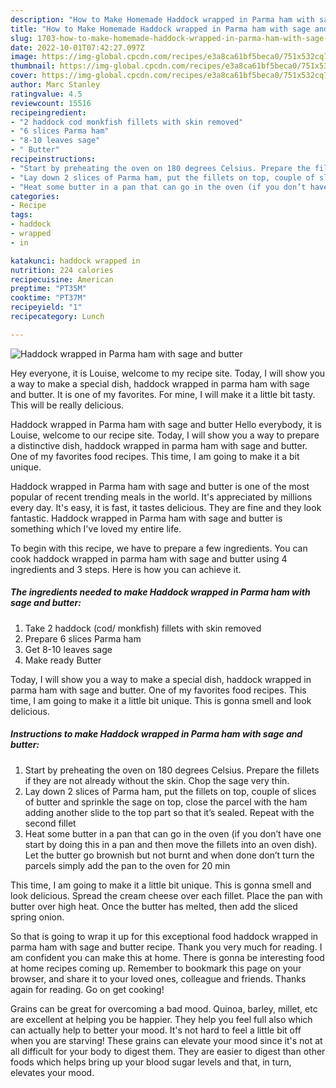 ```yaml
---
description: "How to Make Homemade Haddock wrapped in Parma ham with sage and butter"
title: "How to Make Homemade Haddock wrapped in Parma ham with sage and butter"
slug: 1703-how-to-make-homemade-haddock-wrapped-in-parma-ham-with-sage-and-butter
date: 2022-10-01T07:42:27.097Z
image: https://img-global.cpcdn.com/recipes/e3a8ca61bf5beca0/751x532cq70/haddock-wrapped-in-parma-ham-with-sage-and-butter-recipe-main-photo.jpg
thumbnail: https://img-global.cpcdn.com/recipes/e3a8ca61bf5beca0/751x532cq70/haddock-wrapped-in-parma-ham-with-sage-and-butter-recipe-main-photo.jpg
cover: https://img-global.cpcdn.com/recipes/e3a8ca61bf5beca0/751x532cq70/haddock-wrapped-in-parma-ham-with-sage-and-butter-recipe-main-photo.jpg
author: Marc Stanley
ratingvalue: 4.5
reviewcount: 15516
recipeingredient:
- "2 haddock cod monkfish fillets with skin removed"
- "6 slices Parma ham"
- "8-10 leaves sage"
- " Butter"
recipeinstructions:
- "Start by preheating the oven on 180 degrees Celsius. Prepare the fillets if they are not already without the skin. Chop the sage very thin."
- "Lay down 2 slices of Parma ham, put the fillets on top, couple of slices of butter and sprinkle the sage on top, close the parcel with the ham adding another slide to the top part so that it’s sealed. Repeat with the second fillet"
- "Heat some butter in a pan that can go in the oven (if you don’t have one start by doing this in a pan and then move the fillets into an oven dish). Let the butter go brownish but not burnt and when done don’t turn the parcels simply add the pan to the oven for 20 min"
categories:
- Recipe
tags:
- haddock
- wrapped
- in

katakunci: haddock wrapped in 
nutrition: 224 calories
recipecuisine: American
preptime: "PT35M"
cooktime: "PT37M"
recipeyield: "1"
recipecategory: Lunch

---
```



![Haddock wrapped in Parma ham with sage and butter](https://img-global.cpcdn.com/recipes/e3a8ca61bf5beca0/751x532cq70/haddock-wrapped-in-parma-ham-with-sage-and-butter-recipe-main-photo.jpg)

Hey everyone, it is Louise, welcome to my recipe site. Today, I will show you a way to make a special dish, haddock wrapped in parma ham with sage and butter. It is one of my favorites. For mine, I will make it a little bit tasty. This will be really delicious.

Haddock wrapped in Parma ham with sage and butter Hello everybody, it is Louise, welcome to our recipe site. Today, I will show you a way to prepare a distinctive dish, haddock wrapped in parma ham with sage and butter. One of my favorites food recipes. This time, I am going to make it a bit unique.

Haddock wrapped in Parma ham with sage and butter is one of the most popular of recent trending meals in the world. It's appreciated by millions every day. It's easy, it is fast, it tastes delicious. They are fine and they look fantastic. Haddock wrapped in Parma ham with sage and butter is something which I've loved my entire life.


To begin with this recipe, we have to prepare a few ingredients. You can cook haddock wrapped in parma ham with sage and butter using 4 ingredients and 3 steps. Here is how you can achieve it.

<!--inarticleads1-->

##### The ingredients needed to make Haddock wrapped in Parma ham with sage and butter:

1. Take 2 haddock (cod/ monkfish) fillets with skin removed
1. Prepare 6 slices Parma ham
1. Get 8-10 leaves sage
1. Make ready  Butter


Today, I will show you a way to make a special dish, haddock wrapped in parma ham with sage and butter. One of my favorites food recipes. This time, I am going to make it a little bit unique. This is gonna smell and look delicious. 

<!--inarticleads2-->

##### Instructions to make Haddock wrapped in Parma ham with sage and butter:

1. Start by preheating the oven on 180 degrees Celsius. Prepare the fillets if they are not already without the skin. Chop the sage very thin.
1. Lay down 2 slices of Parma ham, put the fillets on top, couple of slices of butter and sprinkle the sage on top, close the parcel with the ham adding another slide to the top part so that it’s sealed. Repeat with the second fillet
1. Heat some butter in a pan that can go in the oven (if you don’t have one start by doing this in a pan and then move the fillets into an oven dish). Let the butter go brownish but not burnt and when done don’t turn the parcels simply add the pan to the oven for 20 min


This time, I am going to make it a little bit unique. This is gonna smell and look delicious. Spread the cream cheese over each fillet. Place the pan with butter over high heat. Once the butter has melted, then add the sliced spring onion. 

So that is going to wrap it up for this exceptional food haddock wrapped in parma ham with sage and butter recipe. Thank you very much for reading. I am confident you can make this at home. There is gonna be interesting food at home recipes coming up. Remember to bookmark this page on your browser, and share it to your loved ones, colleague and friends. Thanks again for reading. Go on get cooking!

Grains can be great for overcoming a bad mood. Quinoa, barley, millet, etc are excellent at helping you be happier. They help you feel full also which can actually help to better your mood. It's not hard to feel a little bit off when you are starving! These grains can elevate your mood since it's not at all difficult for your body to digest them. They are easier to digest than other foods which helps bring up your blood sugar levels and that, in turn, elevates your mood.
